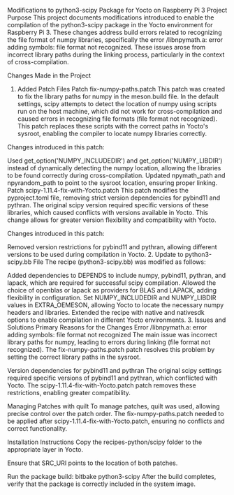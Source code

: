 Modifications to python3-scipy Package for Yocto on Raspberry Pi 3
Project Purpose
This project documents modifications introduced to enable the compilation of the python3-scipy package in the Yocto environment for Raspberry Pi 3. These changes address build errors related to recognizing the file format of numpy libraries, specifically the error /libnpymath.a: error adding symbols: file format not recognized. These issues arose from incorrect library paths during the linking process, particularly in the context of cross-compilation.

Changes Made in the Project
1. Added Patch Files
Patch fix-numpy-paths.patch
This patch was created to fix the library paths for numpy in the meson.build file. In the default settings, scipy attempts to detect the location of numpy using scripts run on the host machine, which did not work for cross-compilation and caused errors in recognizing file formats (file format not recognized). This patch replaces these scripts with the correct paths in Yocto's sysroot, enabling the compiler to locate numpy libraries correctly.

Changes introduced in this patch:

Used get_option('NUMPY_INCLUDEDIR') and get_option('NUMPY_LIBDIR') instead of dynamically detecting the numpy location, allowing the libraries to be found correctly during cross-compilation.
Updated npymath_path and npyrandom_path to point to the sysroot location, ensuring proper linking.
Patch scipy-1.11.4-fix-with-Yocto.patch
This patch modifies the pyproject.toml file, removing strict version dependencies for pybind11 and pythran. The original scipy version required specific versions of these libraries, which caused conflicts with versions available in Yocto. This change allows for greater version flexibility and compatibility with Yocto.

Changes introduced in this patch:

Removed version restrictions for pybind11 and pythran, allowing different versions to be used during compilation in Yocto.
2. Update to python3-scipy.bb File
The recipe (python3-scipy.bb) was modified as follows:

Added dependencies to DEPENDS to include numpy, pybind11, pythran, and lapack, which are required for successful scipy compilation.
Allowed the choice of openblas or lapack as providers for BLAS and LAPACK, adding flexibility in configuration.
Set NUMPY_INCLUDEDIR and NUMPY_LIBDIR values in EXTRA_OEMESON, allowing Yocto to locate the necessary numpy headers and libraries.
Extended the recipe with native and nativesdk options to enable compilation in different Yocto environments.
3. Issues and Solutions
Primary Reasons for the Changes
Error /libnpymath.a: error adding symbols: file format not recognized
The main issue was incorrect library paths for numpy, leading to errors during linking (file format not recognized). The fix-numpy-paths.patch patch resolves this problem by setting the correct library paths in the sysroot.

Version dependencies for pybind11 and pythran
The original scipy settings required specific versions of pybind11 and pythran, which conflicted with Yocto. The scipy-1.11.4-fix-with-Yocto.patch patch removes these restrictions, enabling greater compatibility.

Managing Patches with quilt
To manage patches, quilt was used, allowing precise control over the patch order. The fix-numpy-paths.patch needed to be applied after scipy-1.11.4-fix-with-Yocto.patch, ensuring no conflicts and correct functionality.

Installation Instructions
Copy the recipes-python/scipy folder to the appropriate layer in Yocto.

Ensure that SRC_URI points to the location of both patches.

Run the package build:
  bitbake python3-scipy
After the build completes, verify that the package is correctly included in the system image.


